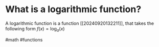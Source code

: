# What is a logarithmic function? 
A logarithmic function is a function [[20240920132211]], that takes the following form
$f(x)=\log_a(x)$

#math #functions